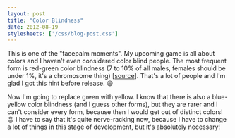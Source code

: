 ```yaml
---
layout: post
title: "Color Blindness"
date: 2012-08-19
stylesheets: ['/css/blog-post.css']
---
```

This is one of the "facepalm moments". My upcoming game is all about colors and I haven't even considered color blind people. The most frequent form is red-green color blindness (7 to 10% of all males, females should be under 1%, it's a chromosome thing) [[source][wp-color-blindness]]. That's a lot of people and I'm glad I got this hint before release. :smile:

Now I'm going to replace green with yellow. I know that there is also a blue-yellow color blindness (and I guess other forms), but they are rarer and I can't consider every form, because then I would get out of distinct colors! :wink: I have to say that it's quite nerve-racking now, because I have to change a lot of things in this stage of development, but it's absolutely necessary!

[wp-color-blindness]: https://en.wikipedia.org/wiki/Color_blindness "Wikipedia: &quot;Color blindness&quot;"
